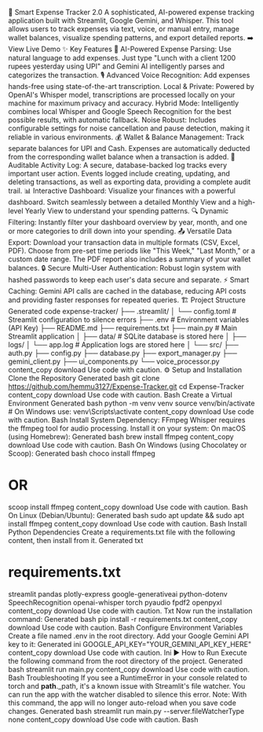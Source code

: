 🚀 Smart Expense Tracker 2.0
A sophisticated, AI-powered expense tracking application built with Streamlit, Google Gemini, and Whisper. This tool allows users to track expenses via text, voice, or manual entry, manage wallet balances, visualize spending patterns, and export detailed reports.
➡️ View Live Demo
✨ Key Features
🧠 AI-Powered Expense Parsing: Use natural language to add expenses. Just type "Lunch with a client 1200 rupees yesterday using UPI" and Gemini AI intelligently parses and categorizes the transaction.
🎙️ Advanced Voice Recognition: Add expenses hands-free using state-of-the-art transcription.
Local & Private: Powered by OpenAI's Whisper model, transcriptions are processed locally on your machine for maximum privacy and accuracy.
Hybrid Mode: Intelligently combines local Whisper and Google Speech Recognition for the best possible results, with automatic fallback.
Noise Robust: Includes configurable settings for noise cancellation and pause detection, making it reliable in various environments.
💰 Wallet & Balance Management:
Track separate balances for UPI and Cash.
Expenses are automatically deducted from the corresponding wallet balance when a transaction is added.
📜 Auditable Activity Log:
A secure, database-backed log tracks every important user action.
Events logged include creating, updating, and deleting transactions, as well as exporting data, providing a complete audit trail.
📊 Interactive Dashboard: Visualize your finances with a powerful dashboard. Switch seamlessly between a detailed Monthly View and a high-level Yearly View to understand your spending patterns.
🔍 Dynamic Filtering: Instantly filter your dashboard overview by year, month, and one or more categories to drill down into your spending.
📤 Versatile Data Export: Download your transaction data in multiple formats (CSV, Excel, PDF). Choose from pre-set time periods like "This Week," "Last Month," or a custom date range. The PDF report also includes a summary of your wallet balances.
🔒 Secure Multi-User Authentication: Robust login system with hashed passwords to keep each user's data secure and separate.
⚡ Smart Caching: Gemini API calls are cached in the database, reducing API costs and providing faster responses for repeated queries.
🏗️ Project Structure
Generated code
expense-tracker/
├── .streamlit/
│   └── config.toml        # Streamlit configuration to silence errors
├── .env                   # Environment variables (API Key)
├── README.md
├── requirements.txt
├── main.py                # Main Streamlit application
│
├── data/                  # SQLite database is stored here
│
├── logs/
│   └── app.log            # Application logs are stored here
│
└── src/
    ├── auth.py
    ├── config.py
    ├── database.py
    ├── export_manager.py
    ├── gemini_client.py
    ├── ui_components.py
    └── voice_processor.py
content_copy
download
Use code with caution.
⚙️ Setup and Installation
Clone the Repository
Generated bash
git clone https://github.com/hemmu3127/Expense-Tracker.git
cd Expense-Tracker
content_copy
download
Use code with caution.
Bash
Create a Virtual Environment
Generated bash
python -m venv venv
source venv/bin/activate  # On Windows use: venv\Scripts\activate
content_copy
download
Use code with caution.
Bash
Install System Dependency: FFmpeg
Whisper requires the ffmpeg tool for audio processing. Install it on your system:
On macOS (using Homebrew):
Generated bash
brew install ffmpeg
content_copy
download
Use code with caution.
Bash
On Windows (using Chocolatey or Scoop):
Generated bash
choco install ffmpeg
# OR
scoop install ffmpeg
content_copy
download
Use code with caution.
Bash
On Linux (Debian/Ubuntu):
Generated bash
sudo apt update && sudo apt install ffmpeg
content_copy
download
Use code with caution.
Bash
Install Python Dependencies
Create a requirements.txt file with the following content, then install from it.
Generated txt
# requirements.txt
streamlit
pandas
plotly-express
google-generativeai
python-dotenv
SpeechRecognition
openai-whisper
torch
pyaudio
fpdf2
openpyxl
content_copy
download
Use code with caution.
Txt
Now run the installation command:
Generated bash
pip install -r requirements.txt
content_copy
download
Use code with caution.
Bash
Configure Environment Variables
Create a file named .env in the root directory.
Add your Google Gemini API key to it:
Generated ini
GOOGLE_API_KEY="YOUR_GEMINI_API_KEY_HERE"
content_copy
download
Use code with caution.
Ini
▶️ How to Run
Execute the following command from the root directory of the project.
Generated bash
streamlit run main.py
content_copy
download
Use code with caution.
Bash
Troubleshooting
If you see a RuntimeError in your console related to torch and __path__._path, it's a known issue with Streamlit's file watcher. You can run the app with the watcher disabled to silence this error. Note: With this command, the app will no longer auto-reload when you save code changes.
Generated bash
streamlit run main.py --server.fileWatcherType none
content_copy
download
Use code with caution.
Bash
